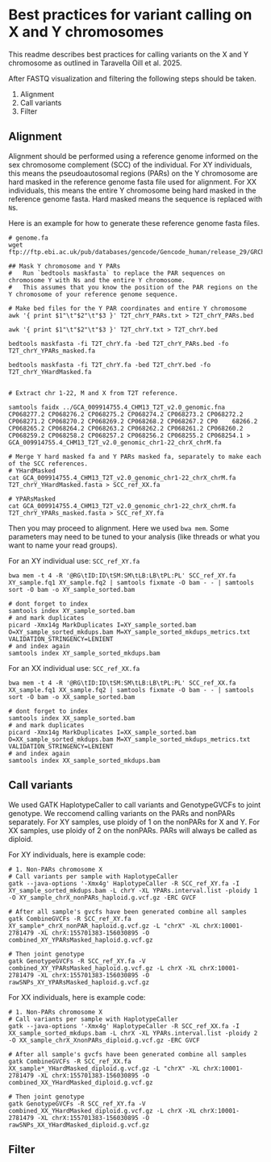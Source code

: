 # Best practices for variant calling on X and Y chromosomes

This readme describes best practices for calling variants on the X and Y chromosome as outlined in Taravella Oill et al. 2025.


After FASTQ visualization and filtering the following steps should be taken.

1. Alignment
2. Call variants 
3. Filter

## Alignment 
Alignment should be performed using a reference genome informed on the sex chromosome complement (SCC) of the individual. For XY individuals, this means the pseudoautosomal regions (PARs) on the Y chromosome are hard masked in the reference genome fasta file used for alignment. For XX individuals, this means the entire Y chromosome being hard masked in the reference genome fasta. Hard masked means the sequence is replaced with `N`s.

Here is an example for how to generate these reference genome fasta files.

```
# genome.fa
wget ftp://ftp.ebi.ac.uk/pub/databases/gencode/Gencode_human/release_29/GRCh38.p12.genome.fa.gz

## Mask Y chromosome and Y PARs
#   Run `bedtools maskfasta` to replace the PAR sequences on chromosome Y with Ns and the entire Y chromosome.
#   This assumes that you know the position of the PAR regions on the Y chromosome of your reference genome sequence.

# Make bed files for the Y PAR coordinates and entire Y chromosome
awk '{ print $1"\t"$2"\t"$3 }' T2T_chrY_PARs.txt > T2T_chrY_PARs.bed

awk '{ print $1"\t"$2"\t"$3 }' T2T_chrY.txt > T2T_chrY.bed

bedtools maskfasta -fi T2T_chrY.fa -bed T2T_chrY_PARs.bed -fo T2T_chrY_YPARs_masked.fa

bedtools maskfasta -fi T2T_chrY.fa -bed T2T_chrY.bed -fo T2T_chrY_YHardMasked.fa


# Extract chr 1-22, M and X from T2T reference.

samtools faidx ../GCA_009914755.4_CHM13_T2T_v2.0_genomic.fna CP068277.2 CP068276.2 CP068275.2 CP068274.2 CP068273.2 CP068272.2 CP068271.2 CP068270.2 CP068269.2 CP068268.2 CP068267.2 CP0    68266.2 CP068265.2 CP068264.2 CP068263.2 CP068262.2 CP068261.2 CP068260.2 CP068259.2 CP068258.2 CP068257.2 CP068256.2 CP068255.2 CP068254.1 > GCA_009914755.4_CHM13_T2T_v2.0_genomic_chr1-22_chrX_chrM.fa

# Merge Y hard masked fa and Y PARs masked fa, separately to make each of the SCC references.
# YHardMasked
cat GCA_009914755.4_CHM13_T2T_v2.0_genomic_chr1-22_chrX_chrM.fa T2T_chrY_YHardMasked.fasta > SCC_ref_XX.fa

# YPARsMasked
cat GCA_009914755.4_CHM13_T2T_v2.0_genomic_chr1-22_chrX_chrM.fa T2T_chrY_YPARs_masked.fasta > SCC_ref_XY.fa

```

Then you may proceed to alignment. Here we used `bwa mem`. Some parameters may need to be tuned to your analysis (like threads or what you want to name your read groups).

For an XY individual use: `SCC_ref_XY.fa`
```
bwa mem -t 4 -R '@RG\tID:ID\tSM:SM\tLB:LB\tPL:PL' SCC_ref_XY.fa XY_sample.fq1 XY_sample.fq2 | samtools fixmate -O bam - - | samtools sort -O bam -o XY_sample_sorted.bam

# dont forget to index
samtools index XY_sample_sorted.bam
# and mark duplicates
picard -Xmx14g MarkDuplicates I=XY_sample_sorted.bam O=XY_sample_sorted_mkdups.bam M=XY_sample_sorted_mkdups_metrics.txt VALIDATION_STRINGENCY=LENIENT
# and index again
samtools index XY_sample_sorted_mkdups.bam
```

For an XX individual use: `SCC_ref_XX.fa`
```
bwa mem -t 4 -R '@RG\tID:ID\tSM:SM\tLB:LB\tPL:PL' SCC_ref_XX.fa XX_sample.fq1 XX_sample.fq2 | samtools fixmate -O bam - - | samtools sort -O bam -o XX_sample_sorted.bam

# dont forget to index
samtools index XX_sample_sorted.bam
# and mark duplicates
picard -Xmx14g MarkDuplicates I=XX_sample_sorted.bam O=XX_sample_sorted_mkdups.bam M=XY_sample_sorted_mkdups_metrics.txt VALIDATION_STRINGENCY=LENIENT
# and index again
samtools index XX_sample_sorted_mkdups.bam
```


## Call variants
We used GATK HaplotypeCaller to call variants and GenotypeGVCFs to joint genotype. We reccomend calling variants on the PARs and nonPARs separately. For XY samples, use ploidy of 1 on the nonPARs for X and Y. For XX samples, use ploidy of 2 on the nonPARs. PARs will always be called as diploid. 

For XY individuals, here is example code:
```
# 1. Non-PARs chromosome X
# Call variants per sample with HaplotypeCaller
gatk --java-options '-Xmx4g' HaplotypeCaller -R SCC_ref_XY.fa -I XY_sample_sorted_mkdups.bam -L chrY -XL YPARs.interval.list -ploidy 1 -O XY_sample_chrX_nonPARs_haploid.g.vcf.gz -ERC GVCF

# After all sample's gvcfs have been generated combine all samples
gatk CombineGVCFs -R SCC_ref_XY.fa XY_sample*_chrX_nonPAR_haploid.g.vcf.gz -L "chrX" -XL chrX:10001-2781479 -XL chrX:155701383-156030895 -O combined_XY_YPARsMasked_haploid.g.vcf.gz

# Then joint genotype
gatk GenotypeGVCFs -R SCC_ref_XY.fa -V combined_XY_YPARsMasked_haploid.g.vcf.gz -L chrX -XL chrX:10001-2781479 -XL chrX:155701383-156030895 -O rawSNPs_XY_YPARsMasked_haploid.g.vcf.gz

```

For XX individuals, here is example code:
```
# 1. Non-PARs chromosome X
# Call variants per sample with HaplotypeCaller
gatk --java-options '-Xmx4g' HaplotypeCaller -R SCC_ref_XX.fa -I XX_sample_sorted_mkdups.bam -L chrX -XL YPARs.interval.list -ploidy 2 -O XX_sample_chrX_XnonPARs_diploid.g.vcf.gz -ERC GVCF

# After all sample's gvcfs have been generated combine all samples
gatk CombineGVCFs -R SCC_ref_XX.fa XX_sample*_YHardMasked_diploid.g.vcf.gz -L "chrX" -XL chrX:10001-2781479 -XL chrX:155701383-156030895 -O combined_XX_YHardMasked_diploid.g.vcf.gz

# Then joint genotype
gatk GenotypeGVCFs -R SCC_ref_XY.fa -V combined_XX_YHardMasked_diploid.g.vcf.gz -L chrX -XL chrX:10001-2781479 -XL chrX:155701383-156030895 -O rawSNPs_XX_YHardMasked_diploid.g.vcf.gz

```

## Filter
